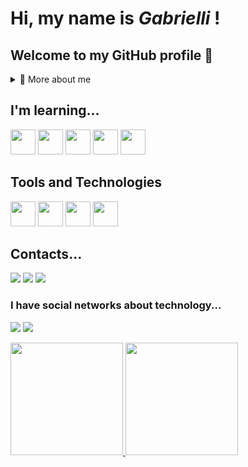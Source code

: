 # Hi, my name is *Gabrielli* ! 
## Welcome to my GitHub profile 👋
  
<details>
  <summary>🧑 More about me</summary>

- 🔭 I’m currently on a journey to build **great** things

- 🌱 I’m currently learning Java.

- 🤝 I’m looking for help with **finding projects to contribute to!**

- 📫 Reach me out at **gabriellidanker9@gmail.com**

</details>
  
</p>

## I'm learning...

<img loading="lazy" src="https://cdn.jsdelivr.net/gh/devicons/devicon/icons/java/java-original.svg" width="40" height="40"> <img loading="lazy" src="https://cdn.jsdelivr.net/gh/devicons/devicon@latest/icons/python/python-original.svg"  width="40" height="40"> <img loading="lazy" src="https://cdn.jsdelivr.net/gh/devicons/devicon@latest/icons/sqlite/sqlite-original-wordmark.svg" width="40" height="40"/>  <img loading="lazy" src="https://cdn.jsdelivr.net/gh/devicons/devicon@latest/icons/javascript/javascript-original.svg" width="40" height="40"/> 
<img loading="lazy" src="https://cdn.jsdelivr.net/gh/devicons/devicon@latest/icons/html5/html5-original.svg" width="40" height="40"/>
          
          
  
</p>

## Tools and Technologies
<img loading="lazy" src="https://cdn.jsdelivr.net/gh/devicons/devicon@latest/icons/vscode/vscode-original.svg" width="40" height="40"/> <img loading="lazy" src="https://cdn.jsdelivr.net/gh/devicons/devicon@latest/icons/google/google-original.svg" width="40" height="40"/> 
            <img loading="lazy" src="https://cdn.jsdelivr.net/gh/devicons/devicon@latest/icons/github/github-original.svg" width="40" height="40"/> 
            <img loading="lazy" src="https://cdn.jsdelivr.net/gh/devicons/devicon@latest/icons/firefox/firefox-original.svg" width="40" height="40"/>
          
          
           


</p>

## Contacts...
  
<div>
    <a href="https://instagram.com/gabi_danker" target="_blank"><img loading="lazy" src="https://img.shields.io/badge/-Instagram-%23E4405F?style=for-the-badge&logo=instagram&logoColor=white" target="_blank"></a>
    <a href = "mailto:gabriellidanker9@gmail.com"><img loading="lazy" src="https://img.shields.io/badge/Gmail-D14836?style=for-the-badge&logo=gmail&logoColor=white" target="_blank"></a>
    <a href="https://www.linkedin.com/in/gabrielli-danker" target="_blank"><img loading="lazy" src="https://img.shields.io/badge/-LinkedIn-%230077B5?style=for-the-badge&logo=linkedin&logoColor=white" target="_blank"></a>   
</div>

### I have social networks about technology...
<div>
    <a href="https://instagram.com/exploracodigo" target="_blank"><img loading="lazy" src="https://img.shields.io/badge/-Instagram-%23E4405F?style=for-the-badge&logo=instagram&logoColor=white" target="_blank"></a>
    <a href = "mailto:exploracodigo@gmail.com"><img loading="lazy" src="https://img.shields.io/badge/Gmail-D14836?style=for-the-badge&logo=gmail&logoColor=white" target="_blank"></a>
</div>

</p>
<div>
  <a href="https://github.com/seu-usuário-aqui">
  <img loading="lazy" height="180em" src="https://github-readme-stats.vercel.app/api/top-langs/?username=gabsdnker&layout=compact&langs_count=7&theme=dracula"/>
  <img loading="lazy" height="180em" src="https://github-readme-stats.vercel.app/api?username=gabsdnker&show_icons=true&theme=dracula&include_all_commits=true&count_private=true"/>
</div>

